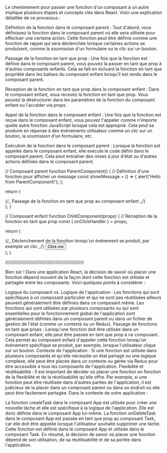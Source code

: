 Le cheminement pour passer une fonction d'un composant à un autre implique plusieurs étapes et concepts clés dans React. Voici une explication détaillée de ce processus :

Définition de la fonction dans le composant parent :
Tout d'abord, vous définissez la fonction dans le composant parent où elle sera utilisée pour effectuer une certaine action. Cette fonction peut être définie comme une fonction de rappel qui sera déclenchée lorsque certaines actions se produisent, comme la soumission d'un formulaire ou le clic sur un bouton.

Passage de la fonction en tant que prop :
Une fois que la fonction est définie dans le composant parent, vous pouvez la passer en tant que prop à d'autres composants enfants. Cela se fait en incluant la fonction en tant que propriété dans les balises du composant enfant lorsqu'il est rendu dans le composant parent.

Réception de la fonction en tant que prop dans le composant enfant :
Dans le composant enfant, vous recevez la fonction en tant que prop. Vous pouvez la déstructurer dans les paramètres de la fonction du composant enfant ou l'accéder via props.

Appel de la fonction dans le composant enfant :
Une fois que la fonction est reçue dans le composant enfant, vous pouvez l'appeler comme n'importe quelle autre fonction JavaScript lorsque cela est approprié. Cela peut se produire en réponse à des événements utilisateur comme un clic sur un bouton, la soumission d'un formulaire, etc.

Exécution de la fonction dans le composant parent :
Lorsque la fonction est appelée dans le composant enfant, elle exécute le code défini dans le composant parent. Cela peut entraîner des mises à jour d'état ou d'autres actions définies dans le composant parent.

// Composant parent
function ParentComponent() {
// Définition d'une fonction pour afficher un message
const showMessage = () => {
alert('Hello from ParentComponent!');
};

return (

<div>
{/_ Passage de la fonction en tant que prop au composant enfant _/}
<ChildComponent onClickHandler={showMessage} />
</div>
);
}

// Composant enfant
function ChildComponent(props) {
// Réception de la fonction en tant que prop
const { onClickHandler } = props;

return (

<div>
{/_ Déclenchement de la fonction lorsqu'un événement se produit, par exemple un clic _/}
<button onClick={onClickHandler}>Click me</button>
</div>
);
}

//////////////////////////////////////////////////

Bien sûr ! Dans une application React, la décision de savoir où placer une fonction dépend souvent de la façon dont cette fonction est utilisée et partagée entre les composants. Voici quelques points à considérer :

Logique du composant vs. Logique de l'application :
Les fonctions qui sont spécifiques à un composant particulier et qui ne sont pas réutilisées ailleurs peuvent généralement être définies dans ce composant même.
Les fonctions qui sont utilisées par plusieurs composants ou qui sont essentielles pour le fonctionnement global de l'application sont généralement définies dans un composant parent ou dans un fichier de gestion de l'état (comme un contexte ou un Redux).
Passage de fonctions en tant que props :
Lorsqu'une fonction doit être utilisée dans un composant enfant, elle peut être passée en tant que prop à ce composant.
Cela permet au composant enfant d'appeler cette fonction lorsqu'un événement spécifique se produit, par exemple, lorsque l'utilisateur clique sur un bouton.
Contexte de l'application :
Si une fonction est utilisée dans plusieurs composants et qu'elle nécessite un état partagé ou une logique complexe, elle peut être placée dans un contexte ou gérée via Redux pour être accessible à tous les composants de l'application.
Flexibilité et réutilisabilité :
Il est important de décider où placer une fonction en fonction de la flexibilité et de la réutilisabilité qu'elle offre. Par exemple, si une fonction peut être réutilisée dans d'autres parties de l'application, il est judicieux de la placer dans un composant parent ou dans un endroit où elle peut être facilement partagée.
Dans le contexte de votre application :

La fonction createTask dans le composant App est utilisée pour créer une nouvelle tâche et elle est spécifique à la logique de l'application. Elle est donc définie dans le composant App lui-même.
La fonction onDeleteTask dans le composant App est passée en tant que prop au composant Task, car elle doit être appelée lorsque l'utilisateur souhaite supprimer une tâche. Cette fonction est définie dans le composant App et utilisée dans le composant Task.
En résumé, la décision de savoir où placer une fonction dépend de son utilisation, de sa réutilisabilité et de sa portée dans l'application.
